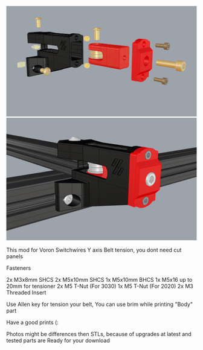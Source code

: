 ![parts](Images/asembly.png)
![parts](Images/mod.png)

This mod for Voron Switchwires Y axis Belt tension, you dont need cut panels

Fasteners

2x M3x8mm SHCS
2x M5x10mm SHCS
1x M5x10mm BHCS
1x M5x16 up to 20mm for tensioner
2x M5 T-Nut (For 3030)
1x M5 T-Nut (For 2020)
2x M3 Threaded Insert

Use Allen key for tension your belt,
You can use brim while printing "Body" part

Have a good prints (:

Photos might be differences then STLs, because of upgrades at latest and tested parts are Ready for your download

